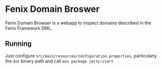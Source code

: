 # Fenix Domain Broswer 


Fenix Domain Browser is a webapp to inspect domains described in the Fenix Framework DML. 

## Running 

Just configure `src/main/resources/configuration.properties`, particularly the `dot` binary path and call `mvn package jetty:start`

